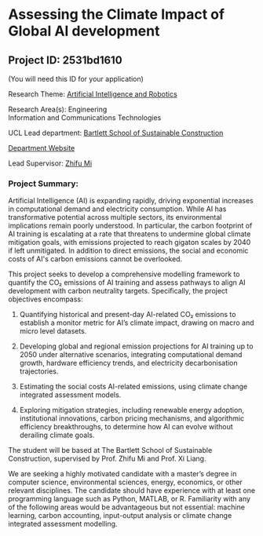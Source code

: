 # Assessing the Climate Impact of Global AI development

## Project ID: **2531bd1610**
(You will need this ID for your application)

Research Theme: [Artificial Intelligence and Robotics](../themes/artificial-intelligence-and-robotics.md)

Research Area(s):
Engineering<br />Information and Communications Technologies

UCL Lead department: [Bartlett School of Sustainable Construction](../departments/bartlett-school-of-sustainable-construction.md)

[Department Website](https://www.ucl.ac.uk/bartlett/construction)

Lead Supervisor: [Zhifu Mi](https://profiles.ucl.ac.uk/64212)

### Project Summary:

Artificial Intelligence (AI) is expanding rapidly, driving exponential increases in computational demand and electricity consumption. While AI has transformative potential across multiple sectors, its environmental implications remain poorly understood. In particular, the carbon footprint of AI training is escalating at a rate that threatens to undermine global climate mitigation goals, with emissions projected to reach gigaton scales by 2040 if left unmitigated. In addition to direct emissions, the social and economic costs of AI's carbon emissions cannot be overlooked.

This project seeks to develop a comprehensive modelling framework to quantify the CO₂ emissions of AI training and assess pathways to align AI development with carbon neutrality targets. Specifically, the project objectives encompass:

1. Quantifying historical and present-day AI-related CO₂ emissions to establish a monitor metric for AI’s climate impact, drawing on macro and micro level datasets.

2. Developing global and regional emission projections for AI training up to 2050 under alternative scenarios, integrating computational demand growth, hardware efficiency trends, and electricity decarbonisation trajectories.

3. Estimating the social costs AI-related emissions, using climate change integrated assessment models. 

4. Exploring mitigation strategies, including renewable energy adoption, institutional innovations, carbon pricing mechanisms, and algorithmic efficiency breakthroughs, to determine how AI can evolve without derailing climate goals.

The student will be based at The Bartlett School of Sustainable Construction, supervised by Prof. Zhifu Mi and Prof. Xi Liang. 

We are seeking a highly motivated candidate with a master’s degree in computer science, environmental sciences, energy, economics, or other relevant disciplines. The candidate should have experience with at least one programming language such as Python, MATLAB, or R. Familiarity with any of the following areas would be advantageous but not essential: machine learning, carbon accounting, input-output analysis or climate change integrated assessment modelling.
